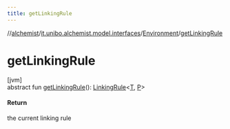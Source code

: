 ```yaml
---
title: getLinkingRule
---
```

//[alchemist](../../../index.html)/[it.unibo.alchemist.model.interfaces](../index.html)/[Environment](index.html)/[getLinkingRule](get-linking-rule.html)



# getLinkingRule



[jvm]\
abstract fun [getLinkingRule](get-linking-rule.html)(): [LinkingRule](../-linking-rule/index.html)<[T](../../it.unibo.alchemist.core.interfaces/-scheduler/index.html), [P](../-position2-d/index.html)>



#### Return



the current linking rule




